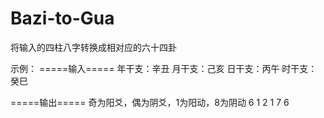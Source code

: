 # Bazi-to-Gua
将输入的四柱八字转换成相对应的六十四卦


示例：
=====输入=====
年干支：辛丑
月干支：己亥
日干支：丙午
时干支：癸巳

=====输出=====
奇为阳爻，偶为阴爻，1为阳动，8为阴动
6
1
2
1
7
6
